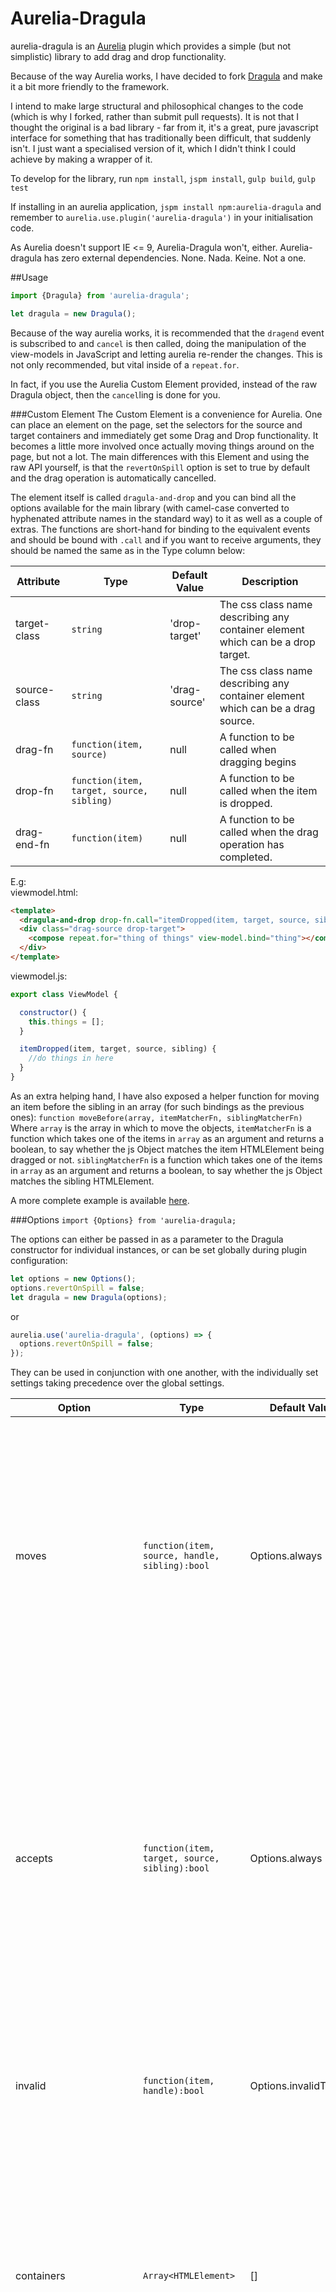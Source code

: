 # Aurelia-Dragula

aurelia-dragula is an [Aurelia](https://aurelia.io) plugin which provides a simple (but not simplistic) library to add drag and drop functionality.

Because of the way Aurelia works, I have decided to fork [Dragula](https://github.com/bevacqua/dragula) and make it a bit more friendly to the framework.

I intend to make large structural and philosophical changes to the code (which is why I forked, rather than submit pull requests).  It is not that I thought the original is a bad library - far from it, it's a great, pure javascript interface for something that has traditionally been difficult, that suddenly isn't.  I just want a specialised version of it, which I didn't think I could achieve by making a wrapper of it.

To develop for the library, run `npm install`, `jspm install`, `gulp build`, `gulp test`

If installing in an aurelia application, `jspm install npm:aurelia-dragula` and remember to `aurelia.use.plugin('aurelia-dragula')` in your initialisation code.

As Aurelia doesn't support IE <= 9, Aurelia-Dragula won't, either.  Aurelia-dragula has zero external dependencies.  None. Nada. Keine. Not a one.

##Usage

```javascript
import {Dragula} from 'aurelia-dragula';

let dragula = new Dragula();
```

Because of the way aurelia works, it is recommended that the `dragend` event is subscribed to and `cancel` is then called, doing the manipulation of the view-models in JavaScript and letting aurelia re-render the changes.  This is not only recommended, but vital inside of a `repeat.for`.

In fact, if you use the Aurelia Custom Element provided, instead of the raw Dragula object, then the `cancel`ling is done for you.

###Custom Element
The Custom Element is a convenience for Aurelia.  One can place an element on the page, set the selectors for the source and target containers and immediately get some Drag and Drop functionality.  It becomes a little more involved once actually moving things around on the page, but not a lot.  The main differences with this Element and using the raw API yourself, is that the `revertOnSpill` option is set to true by default and the drag operation is automatically cancelled.

The element itself is called `dragula-and-drop` and you can bind all the options available for the main library (with camel-case converted to hyphenated attribute names in the standard way) to it as well as a couple of extras.  The functions are short-hand for binding to the equivalent events and should be bound with `.call` and if you want to receive arguments, they should be named the same as in the Type column below:

Attribute | Type | Default Value | Description
--------|------|---------------|------------
target-class | `string` | 'drop-target' | The css class name describing any container element which can be a drop target.
source-class | `string` | 'drag-source' | The css class name describing any container element which can be a drag source.
drag-fn | `function(item, source)` | null | A function to be called when dragging begins
drop-fn | `function(item, target, source, sibling)` | null | A function to be called when the item is dropped.
drag-end-fn | `function(item)` | null | A function to be called when the drag operation has completed.

E.g:  
viewmodel.html:
```html
<template>
  <dragula-and-drop drop-fn.call="itemDropped(item, target, source, sibling)"></dragula-and-drop>
  <div class="drag-source drop-target">
    <compose repeat.for="thing of things" view-model.bind="thing"></compose>
  </div>
</template>
```
viewmodel.js:
```javascript
export class ViewModel {

  constructor() {
    this.things = [];
  }

  itemDropped(item, target, source, sibling) {
    //do things in here
  }
}
```

As an extra helping hand, I have also exposed a helper function for moving an item before the sibling in an array (for such bindings as the previous ones):
`function moveBefore(array, itemMatcherFn, siblingMatcherFn)`
Where `array` is the array in which to move the objects,
`itemMatcherFn` is a function which takes one of the items in `array` as an argument and returns a boolean, to say whether the js Object matches the item HTMLElement being dragged or not.
`siblingMatcherFn` is a function which takes one of the items in `array` as an argument and returns a boolean, to say whether the js Object matches the sibling HTMLElement.

A more complete example is available [here](https://github.com/michaelmalonenz/aurelia-dragula-example).



###Options
`import {Options} from 'aurelia-dragula;`

The options can either be passed in as a parameter to the Dragula constructor for individual instances, or can be set globally during plugin configuration:

```javascript
let options = new Options();
options.revertOnSpill = false;
let dragula = new Dragula(options);
```
or
```javascript
aurelia.use('aurelia-dragula', (options) => {
  options.revertOnSpill = false;
});
```

They can be used in conjunction with one another, with the individually set settings taking precedence over the global settings.

Option | Type | Default Value | Description
-------|------|---------------|-------------
moves | `function(item, source, handle, sibling):bool` | Options.always | When the drag operation is set to begin, this function is called to see whether the `item`, just before `sibling` in the DOM, to be dragged from `source`, by clicking on `handle` is allowed to be dragged.  Returning true begins the drag operation, returning false stops the drag from happening.
accepts | `function(item, target, source, sibling):bool` | Options.always | When the `item`, just before `sibling`, being dragged from `source` is dropped, this function is called to see whether the `target` container is allowed to accept the drop.  The resulting action depends on other options (`revertOnSpill` and `removeOnSpill`).  Returning true allows the drop, returning false causes the Spill action to complete.
invalid | `function(item, handle):bool` | Options.invalidTarget | When starting to drag an item, by clicking on handle, this function can decide that it's not valid to drag that item after all.
containers | `Array<HTMLElement>` | [] | Can pre-load an array of HTMLElements which are considered to be containers.  This list takes priority over the `isContainer` and `accepts` functions.  Containers are used to determine whether elements can be dragged and can be dropped.
isContainer | `function(item):bool` | Options.never | This function returns whether the item can be considered a container.  This is lower precedence than the `containers` and `accepts` options, but higher precendence than the `moves` function.
copy | `bool` | false | If this is set to true, then dropping an item will cause it to be copied, rather than moved.
copySortSource | `bool` | false |
revertOnSpill | `bool` | false | If the item is dropped outside of a valid container, then the drag operation will be reverted.
removeOnSpill | `bool` | false | If the item is dropped outside of a valid container, then the item will be removed from the DOM.
direction | `DIRECTION` | DIRECTION.VERTICAL | `DIRECTION` can be imported from aurelia-dragula and the other valid option is `HORIZONTAL`.  This tells aurelia-dragula which direction the drag operations are expected to happen in.
ignoreInputTextSelection | `bool` | true | If set to true, if the user clicks inside an input element, then the drag operations won't be started, allowing the user to select text inside an input without causing the element to drag.
mirrorContainer | `Node` | document.body | This is the container to which the mirror elements are added.  The mirror element is element being moved around with the mouse (not the semi-transparent placeholder element).


###Events
Events can be subscribed to by calling `dragula.on` with the event name and a callback.  They can be registered for multiple times, with different callbacks.

```javascript
dragula.on('drag', (el, source) => {
  //do a thing here
});
```

Events can be unsubscribed from by calling the `dragula.off` function.  If only an event type is passed, then all subscribers for that event will be unsubscribed.  If a function is also given, then only the subscriber with the matching callback will be unsubscribed:

```javascript
let fn = (el, source) => {
  //do a thing here
};
dragula.on('drag', fn);

dragula.off('drag', fn);
dragula.off('dragend');
```

If you only want the event to fire exactly once, then instead of registering and de-registering manually, the `dragula.once` registration function may be used:

```javascript
dragula.once('drag', (el, source) => {
  //do a thing here
});
```

Event Name | Listener Arguments               | Event Description
-----------|----------------------------------|-------------------------------------------------------------------------------------
`drag`     | `el, source`                     | `el` was lifted from `source`
`dragend`  | `el`                             | Dragging event for `el` ended with either `cancel`, `remove`, or `drop`
`drop`     | `el, target, source, sibling`    | `el` was dropped into `target` before a `sibling` element, and originally came from `source`
`cancel`   | `el, container, source`          | `el` was being dragged but it got nowhere and went back into `container`, its last stable parent; `el` originally came from `source`
`remove`   | `el, container, source`          | `el` was being dragged but it got nowhere and it was removed from the DOM. Its last stable parent was `container`, and originally came from `source`
`shadow`   | `el, container, source`          | `el`, _the visual aid shadow_, was moved into `container`. May trigger many times as the position of `el` changes, even within the same `container`; `el` originally came from `source`
`over`     | `el, container, source`          | `el` is over `container`, and originally came from `source`
`out`      | `el, container, source`          | `el` was dragged out of `container` or dropped, and originally came from `source`
`cloned`   | `clone, original, type`          | DOM element `original` was cloned as `clone`, of `type` _(`'mirror'` or `'copy'`)_. Fired for mirror images and when `copy: true`
